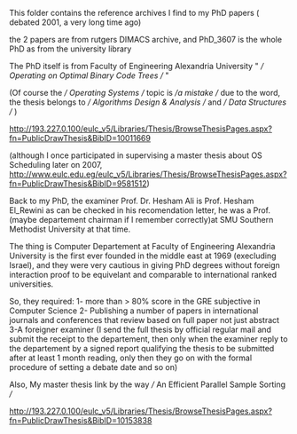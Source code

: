 This folder contains the reference archives I find to my PhD papers ( debated 2001, a very long time ago)

the 2 papers are from rutgers DIMACS archive, and PhD_3607 is the whole PhD as from the university library

The PhD itself is from Faculty of Engineering Alexandria University " */ Operating on Optimal Binary Code Trees /* "

(Of course the */ Operating Systems /* topic is */a mistake /* due to the word, the thesis belongs to */ Algorithms Design & Analysis /* and */ Data Structures /* )

http://193.227.0.100/eulc_v5/Libraries/Thesis/BrowseThesisPages.aspx?fn=PublicDrawThesis&BibID=10011669

(although I once participated in supervising a master thesis about OS Scheduling later on 2007, http://www.eulc.edu.eg/eulc_v5/Libraries/Thesis/BrowseThesisPages.aspx?fn=PublicDrawThesis&BibID=9581512)


Back to my PhD, the examiner Prof. Dr. Hesham Ali is Prof. Hesham El_Rewini as can be checked in his recomendation letter, he was a Prof. (maybe departement chairman if I remember correctly)at SMU Southern Methodist University at that time. 

The thing is Computer Departement at Faculty of Engineering Alexandria University is the first ever founded in the middle east at 1969 (execluding Israel), and they were very cautious in giving PhD degrees without foreign interaction proof to be equivelant and comparable to international ranked universities.

So, they required:
1- more than > 80% score in the GRE subjective in Computer Science
2- Publishing a number of papers in international journals and conferences that review based on full paper not just abstract
3-A foreigner examiner (I send the full thesis by official regular mail and submit the receipt to the departement, then only when the examiner reply to the departement by a signed report qualifying the thesis to be submitted after at least 1 month reading, only then they go on with the formal procedure of setting a debate date and so on)


Also, My master thesis link by the way  */* An Efficient Parallel Sample Sorting */*

http://193.227.0.100/eulc_v5/Libraries/Thesis/BrowseThesisPages.aspx?fn=PublicDrawThesis&BibID=10153838
